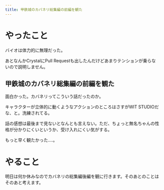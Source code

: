 ```yaml
---
title: 甲鉄城のカバネリ総集編の前編を観た
---
```


# やったこと

バイオは体力的に無理だった。

あとなんかCrystalにPull Requestも出したんだけどあまりテンションが乗らないので説明しません。

## 甲鉄城のカバネリ総集編の前編を観た

面白かった。カバネリってこういう話だったのか。

キャラクターが立体的に動くようなアクションのところはさすがWIT STUDIOだな、と。洗練されてる。

話の感想は最後まで見ないとなんとも言えない。ただ、ちょっと無名ちゃんの性格が分かりにくいというか、受け入れにくい気がする。

もっと早く観たかった‥‥。

# やること

明日は何か休みなのでカバネリの総集編後編を観に行きます。そのあとのことはそのあと考えます。
